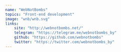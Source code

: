 ```yaml
---
name: "WebNotBombs"
topics: "Front-end development"
image: "wnb/wnb.svg"
links: 
    site: "http://webnotbombs.net/"
    telegram: "https://telegram.me/webnotbombs_by"
    github: "https://github.com/webnotbombs"
    twitter: "https://twitter.com/webnotbombs_by"
---
```

